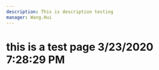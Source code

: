 ```yaml
---
description: This is description testing
manager: Wang.Hui
---
```

# this is a test page 3/23/2020 7:28:29 PM